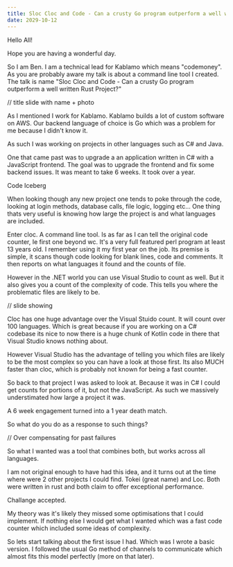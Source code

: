 ```yaml
---
title: Sloc Cloc and Code - Can a crusty Go program outperform a well written Rust Project?
date: 2029-10-12
---
```


Hello All!

Hope you are having a wonderful day.

So I am Ben. I am a technical lead for Kablamo which means "codemoney". As you are probably aware my talk is about a command line tool I created. The talk is name "Sloc Cloc and Code - Can a crusty Go program outperform a well written Rust Project?"

// title slide with name + photo

As I mentioned I work for Kablamo. Kablamo builds a lot of custom software on AWS. Our backend language of choice is Go which was a problem for me because I didn't know it.

As such I was working on projects in other languages such as C# and Java. 

One that came past was to upgrade a an application written in C# with a JavaScript frontend. The goal was to upgrade the frontend and fix some backend issues. It was meant to take 6 weeks. It took over a year.

Code Iceberg

When looking though any new project one tends to poke through the code, looking at login methods, database calls, file logic, logging etc... One thing thats very useful is knowing how large the project is and what languages are included.

Enter cloc. A command line tool. Is as far as I can tell the original code counter, Ie first one beyond wc. It's a very full featured perl program at least 13 years old. I remember using it my first year on the job. Its premise is simple, it scans though code looking for blank lines, code and comments. It then reports on what languages it found and the counts of file.

However in the .NET world you can use Visual Studio to count as well. But it also gives you a count of the complexity of code. This tells you where the problematic files are likely to be.

// slide showing

Cloc has one huge advantage over the Visual Stuido count. It will count over 100 languages. Which is great because if you are working on a C# codebase its nice to now there is a huge chunk of Kotlin code in there that Visual Studio knows nothing about.

However Visual Studio has the advantage of telling you which files are likely to be the most complex so you can have a look at those first. Its also MUCH faster than cloc, which is probably not known for being a fast counter.

So back to that project I was asked to look at. Because it was in C# I could get counts for portions of it, but not the JavaScript. As such we massively understimated how large a project it was. 

A 6 week engagement turned into a 1 year death match.

So what do you do as a response to such things?

// Over compensating for past failures

So what I wanted was a tool that combines both, but works across all languages.

I am not original enough to have had this idea, and it turns out at the time where were 2 other projects I could find. Tokei (great name) and Loc. Both were written in rust and both claim to offer exceptional performance.

Challange accepted.

My theory was it's likely they missed some optimisations that I could implement. If nothing else I would get what I wanted which was a fast code counter which included some ideas of complexity.

So lets start talking about the first issue I had. Which was I wrote a basic version. I followed the usual Go method of channels to communicate which almost fits this model perfectly (more on that later).

